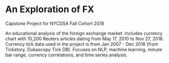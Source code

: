 # An Exploration of FX
Capstone Project for NYCDSA Fall Cohort 2018

An educational analysis of the foreign exchange market. Includes currency chart with 10,200 Reuters articles dating from May 17, 2010 to Nov 27, 2018. Currency tick data used in the project is from Jan 2007 - Dec 2018 (from Tickstory, Dukascopy Tick DB). Focuses on NLP, machine learning, minute bar range, currency correlations, and time series analysis.
